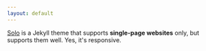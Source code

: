 ```yaml
---
layout: default
---
```


[Solo](http://chibicode.github.io/solo) is a Jekyll theme that supports **single-page websites** only, but supports them well. Yes, it's responsive.


